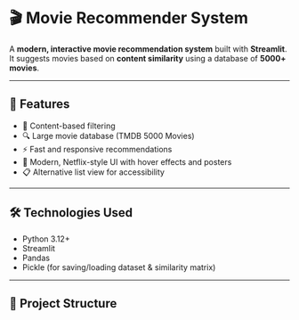 # 🎬 Movie Recommender System

A **modern, interactive movie recommendation system** built with **Streamlit**.  
It suggests movies based on **content similarity** using a database of **5000+ movies**.

---

## 🚀 Features

- 🎯 Content-based filtering
- 🔍 Large movie database (TMDB 5000 Movies)
- ⚡ Fast and responsive recommendations
- 🎨 Modern, Netflix-style UI with hover effects and posters
- 📋 Alternative list view for accessibility

---

## 🛠️ Technologies Used

- Python 3.12+
- Streamlit
- Pandas
- Pickle (for saving/loading dataset & similarity matrix)

---

## 📂 Project Structure

